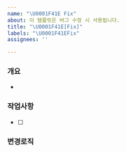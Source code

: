 ```yaml
---
name: "\U0001F41E Fix"
about: 이 템플릿은 버그 수정 시 사용됩니다.
title: "\U0001F41E[Fix]"
labels: "\U0001F41EFix"
assignees: ''

---
```


### 개요
- 

### 작업사항

- [ ] 

### 변경로직
